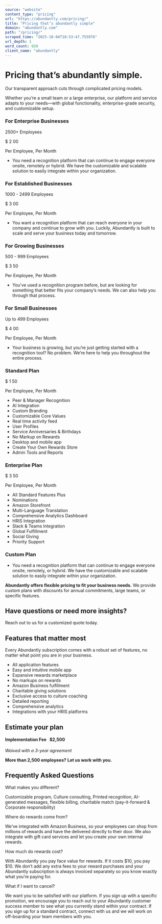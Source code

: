 ```yaml
---
source: "website"
content_type: "pricing"
url: "https://abundantly.com/pricing/"
title: "Pricing that’s abundantly simple"
domain: "abundantly.com"
path: "/pricing/"
scraped_time: "2025-10-04T18:53:47.755976"
url_depth: 1
word_count: 650
client_name: "abundantly"
---
```


# Pricing that’s abundantly simple.

Our transparent approach cuts through complicated pricing models.

Whether you’re a small team or a large enterprise, our platform and service adapts to your needs—with global functionality, enterprise-grade security, and customizable setup.

### For Enterprise Businesses

2500+ Employees

$ 2
00

Per Employee, Per Month

*   You need a recognition platform that can continue to engage everyone onsite, remotely or hybrid. We have the customizable and scalable solution to easily integrate within your organization.

### For Established Businesses

1000 - 2499 Employees

$ 3
00

Per Employee, Per Month

*   You want a recognition platform that can reach everyone in your company and continue to grow with you. Luckily, Abundantly is built to scale and serve your business today and tomorrow.

### For Growing Businesses

500 - 999 Employees

$ 3
50

Per Employee, Per Month

*   You’ve used a recognition program before, but are looking for something that better fits your company’s needs. We can also help you through that process.

### For Small Businesses

Up to 499 Employees

$ 4
00

Per Employee, Per Month

*   Your business is growing, but you’re just getting started with a recognition tool? No problem. We’re here to help you throughout the entire process.

### Standard Plan

$ 1
50

Per Employee, Per Month

*   Peer & Manager Recognition
*   AI Integration
*   Custom Branding
*   Customizable Core Values
*   Real time activity feed
*   User Profiles
*   Service Anniversaries & Birthdays
*   No Markup on Rewards
*   Desktop and mobile app
*   Create Your Own Rewards Store
*   Admin Tools and Reports

### Enterprise Plan

$ 3
50

Per Employee, Per Month

*   All Standard Features Plus
*   Nominations
*   Amazon Storefront
*   Multi-Language Translation
*   Comprehensive Analytics Dashboard
*   HRIS Integration
*   Slack & Teams Integration
*   Global Fulfillment
*   Social Giving
*   Priority Support

### Custom Plan

*   You need a recognition platform that can continue to engage everyone onsite, remotely, or hybrid. We have the customizable and scalable solution to easily integrate within your organization.

**Abundantly offers flexible pricing to fit your business needs.** We provide custom plans with discounts for annual commitments, large teams, or specific features.

## Have questions or need more insights?

Reach out to us for a customized quote today.

## Features that matter most

Every Abundantly subscription comes with a robust set of features, no matter what point you are in your business.

*    All application features
*    Easy and intuitive mobile app
*    Expansive rewards marketplace
*    No markups on rewards
*    Amazon Business fulfillment
*    Charitable giving solutions
*    Exclusive access to culture coaching
*    Detailed reporting
*    Comprehensive analytics
*    Integrations with your HRIS platforms

## Estimate your plan

#### Implementation Fee  $2,500

_Waived with a 3-year agreement_

**More than 2,500 employees?** **Let us work with you.**

## Frequently Asked Questions

What makes you different?

Customizable program, Culture consulting, Printed recognition, AI-generated messages, flexible billing, charitable match (pay-it-forward & Corporate responsibility)

Where do rewards come from?

We’ve integrated with Amazon Business, so your employees can shop from millions of rewards and have the delivered directly to their door. We also integrate with gift card services and let you create your own internal rewards.

How much do rewards cost?

With Abundantly you pay face value for rewards. If it costs $10, you pay $10. We don’t add any extra fees to your reward purchases and your Abundantly subscription is always invoiced separately so you know exactly what you’re paying for.

What if I want to cancel?

We want you to be satisfied with our platform. If you sign up with a specific promotion, we encourage you to reach out to your Abundantly customer success member to see what you currently stand within your contract. If you sign up for a standard contract, connect with us and we will work on off-boarding your team members with you.
